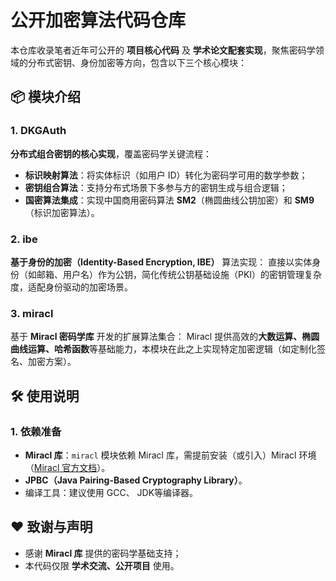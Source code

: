 # 公开加密算法代码仓库

本仓库收录笔者近年可公开的 **项目核心代码** 及 **学术论文配套实现**，聚焦密码学领域的分布式密钥、身份加密等方向，包含以下三个核心模块：

## 📦 模块介绍

### 1. **DKGAuth**

**分布式组合密钥的核心实现**，覆盖密码学关键流程：

- **标识映射算法**：将实体标识（如用户 ID）转化为密码学可用的数学参数；
- **密钥组合算法**：支持分布式场景下多参与方的密钥生成与组合逻辑；
- **国密算法集成**：实现中国商用密码算法 **SM2**（椭圆曲线公钥加密）和 **SM9**（标识加密算法）。

### 2. **ibe**

**基于身份的加密（Identity-Based Encryption, IBE）** 算法实现：
直接以实体身份（如邮箱、用户名）作为公钥，简化传统公钥基础设施（PKI）的密钥管理复杂度，适配身份驱动的加密场景。

### 3. **miracl**

基于 **Miracl 密码学库** 开发的扩展算法集合：
Miracl 提供高效的**大数运算、椭圆曲线运算、哈希函数**等基础能力，本模块在此之上实现特定加密逻辑（如定制化签名、加密方案）。

## 🛠️ 使用说明

### 1. 依赖准备

- **Miracl 库**：`miracl` 模块依赖 Miracl 库，需提前安装（或引入）Miracl 环境（[Miracl 官方文档](https://www.shamus.ie/pages/miracl.html)）。
- **JPBC（Java Pairing-Based Cryptography Library）**。
- 编译工具：建议使用 GCC、 JDK等编译器。

## ❤️ 致谢与声明

- 感谢 **Miracl 库** 提供的密码学基础支持；
- 本代码仅限 **学术交流、公开项目** 使用。

